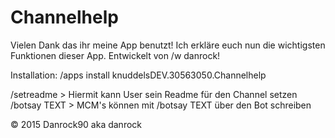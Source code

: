 # Channelhelp

Vielen Dank das ihr meine App benutzt!
Ich erkläre euch nun die wichtigsten Funktionen dieser App. Entwickelt von /w danrock!

Installation: /apps install knuddelsDEV.30563050.Channelhelp


/setreadme  > Hiermit kann User sein Readme für den Channel setzen
/botsay TEXT > MCM's können mit /botsay TEXT über den Bot schreiben




© 2015 Danrock90 aka danrock
